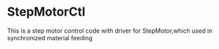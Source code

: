 # StepMotorCtl
This is a step motor control code with driver for StepMotor,which used in synchronized material feeding
